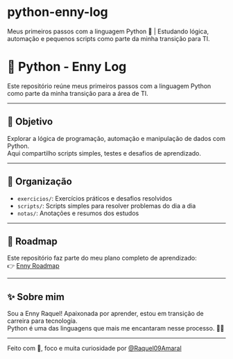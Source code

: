 # python-enny-log
Meus primeiros passos com a linguagem Python 🐍 | Estudando lógica, automação e pequenos scripts como parte da minha transição para TI.

# 🐍 Python - Enny Log

Este repositório reúne meus primeiros passos com a linguagem Python como parte da minha transição para a área de TI.

---

## 🎯 Objetivo

Explorar a lógica de programação, automação e manipulação de dados com Python.  
Aqui compartilho scripts simples, testes e desafios de aprendizado.

---

## 📂 Organização

- `exercicios/`: Exercícios práticos e desafios resolvidos
- `scripts/`: Scripts simples para resolver problemas do dia a dia
- `notas/`: Anotações e resumos dos estudos

---

## 🔗 Roadmap

Este repositório faz parte do meu plano completo de aprendizado:  
👉 [Enny Roadmap](https://github.com/Raquel09Amaral/enny-roadmap)

---

## ✨ Sobre mim

Sou a Enny Raquel! Apaixonada por aprender, estou em transição de carreira para tecnologia.  
Python é uma das linguagens que mais me encantaram nesse processo. 🐍💡

---

Feito com 💜, foco e muita curiosidade por [@Raquel09Amaral](https://github.com/Raquel09Amaral)
